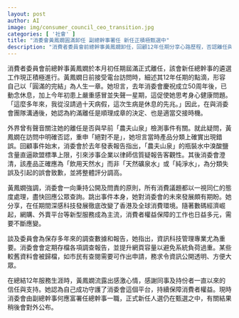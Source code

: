 ```yaml
---
layout: post
author: AI
image: img/consumer_council_ceo_transition.jpg
categories: [ '社會' ]
title: "消委會黃鳳嫺圓滿卸任 副總幹事署任 新任正積極甄選中"
description: "消費者委員會前總幹事黃鳳嫺卸任，回顧12年任期分享心路歷程，否認離任與農夫山泉事件有關，強調公開問責原則，談及科技如何改變消費環境。現時副總幹事何應富暫代，新總幹事遴選中。"
---
```

消費者委員會前總幹事黃鳳嫺於本月初任期屆滿正式離任，該會新任總幹事的遴選工作現正積極進行。黃鳳嫺日前接受電台訪問時，細述其12年任期的點滴，形容自己以「圓滿的完結」為人生一章。她坦言，去年消委會慶祝成立50周年後，已動念休息，加上今年初患上嚴重感冒並失聲一星期，這促使她思考身心健康問題。「這麼多年來，我從沒請過十天病假，這次生病是休息的先兆。」因此，在與消委會團隊溝通後，她認為約滿離任是順理成章的決定、也是適當交接時機。

外界曾有聲音關注她的離任是否與早前「農夫山泉」檢測事件有關。就此疑問，黃鳳嫺在訪問中明確否認，重申「絕對不是」，她坦言當時產品分類上確實出現錯誤。回顧事件始末，消委會於去年發表報告指出，「農夫山泉」的瓶裝水中溴酸鹽含量直逼歐盟標準上限，引來涉事企業以律師信質疑報告客觀性。其後消委會澄清，該產品正確應為「飲用天然水」而非「天然礦泉水」或「純淨水」，為分類失誤及引起的誤會致歉，並將整體評分調高。

黃鳳嫺強調，消委會一向秉持公開及問責的原則，所有消費議題都以一視同仁的態度處理，盡快回應公眾查詢。跳出事件本身，她對消委會的未來發展頗有期盼。她分享，在任期間深感科技發展徹底改變了香港及全球消費環境。隨著數碼經濟崛起，網購、外賣平台等新型服務成為主流，消費者權益保障的工作也日益多元，需要不斷應變。

談及委員會為保存多年來的調查數據和報告，她指出，資訊科技管理專業尤為重要。消委會會定期存檔各項調查報告，並提升網頁容量以避免系統負荷過重。某些較舊資料會被歸檔，如市民有查閱需要可作出申請，務求令資訊公開透明、方便大眾。

在總結12年服務生涯時，黃鳳嫺流露出感激心情，感謝同事及持份者一直以來的信任與支持。她認為自己成功守護了消委會這個平台，持續保障消費者權益。現時消委會由副總幹事何應富署任總幹事一職，正式新任人選仍在甄選之中，有關結果稍後會對外公布。